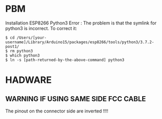 # PBM



Installation ESP8266 Python3 Error :
	The problem is that the symlink for python3 is incorrect. To correct it:

	$ cd /Users/[your-username]/Library/Arduino15/packages/esp8266/tools/python3/3.7.2-post1/
	$ rm python3
	$ which python3
	$ ln -s [path-returned-by-the-above-command] python3



# HADWARE

## WARNING IF USING SAME SIDE FCC CABLE
The pinout on the connector side are inverted !!!!